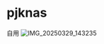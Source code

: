# pjknas
自用
![IMG_20250329_143235](https://github.com/user-attachments/assets/614ec1ef-cd0a-42c8-ad34-c210f57ec2ec)
